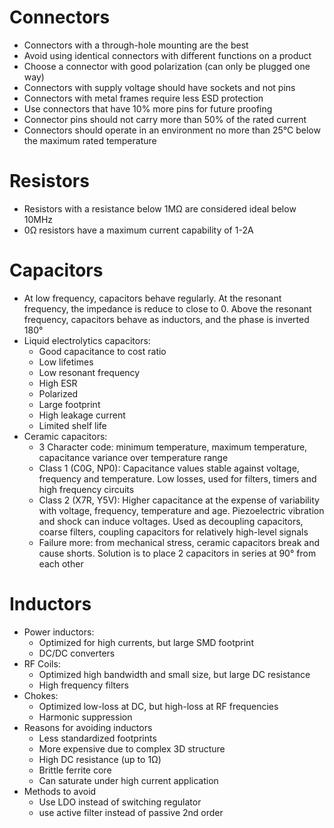 # Connectors
- Connectors with a through-hole mounting are the best
- Avoid using identical connectors with different functions on a product
- Choose a connector with good polarization (can only be plugged one way)
- Connectors with supply voltage should have sockets and not pins
- Connectors with metal frames require less ESD protection
- Use connectors that have 10% more pins for future proofing
- Connector pins should not carry more than 50% of the rated current
- Connectors should operate in an environment no more than 25°C below the maximum rated temperature

# Resistors
- Resistors with a resistance below 1MΩ are considered ideal below 10MHz
- 0Ω resistors have a maximum current capability of 1-2A
# Capacitors
- At low frequency, capacitors behave regularly. At the resonant frequency, the impedance is reduce to close to 0. Above the resonant frequency, capacitors behave as inductors, and the phase is inverted 180°
- Liquid electrolytics capacitors:
	- Good capacitance to cost ratio
	- Low lifetimes
	- Low resonant frequency
	- High ESR
	- Polarized
	- Large footprint
	- High leakage current
	- Limited shelf life
- Ceramic capacitors:
	- 3 Character code: minimum temperature, maximum temperature, capacitance variance over temperature range
	- Class 1 (C0G, NP0): Capacitance values stable against voltage, frequency and temperature. Low losses, used for filters, timers and high frequency circuits
	- Class 2 (X7R, Y5V): Higher capacitance at the expense of variability with voltage, frequency, temperature and age. Piezoelectric vibration and shock can induce voltages. Used as decoupling capacitors, coarse filters, coupling capacitors for relatively high-level signals
	- Failure more: from mechanical stress, ceramic capacitors break and cause shorts. Solution is to place 2 capacitors in series at 90° from each other
# Inductors
- Power inductors: 
	- Optimized for high currents, but large SMD footprint
	- DC/DC converters
- RF Coils: 
	- Optimized high bandwidth and small size, but large DC resistance
	- High frequency filters
- Chokes: 
	- Optimized low-loss at DC, but high-loss at RF frequencies
	- Harmonic suppression
- Reasons for avoiding inductors
	- Less standardized footprints
	- More expensive due to complex 3D structure
	- High DC resistance (up to 1Ω)
	- Brittle ferrite core
	- Can saturate under high current application
- Methods to avoid
	- Use LDO instead of switching regulator
	- use active filter instead of passive 2nd order